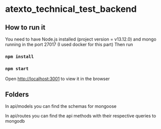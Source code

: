 # atexto_technical_test_backend

## How to run it

You need to have Node.js installed (project version = v13.12.0) and mongo running in the port 27017 (I used docker for this part)
Then run 

### `npm install`

### `npm start`

Open [http://localhost:3001](http://localhost:3001) to view it in the browser

## Folders

In api/models you can find the schemas for mongoose

In api/routes you can find the api methods with their respective queries to mongodb 


 